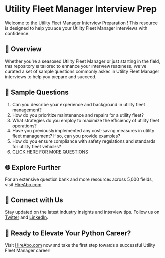 # Utility Fleet Manager Interview Prep

Welcome to the Utility Fleet Manager Interview Preparation ! This resource is designed to help you ace your Utility Fleet Manager interviews with confidence.

## 🚀 Overview

Whether you're a seasoned Utility Fleet Manager or just starting in the field, this repository is tailored to enhance your interview readiness. We've curated a set of sample questions commonly asked in Utility Fleet Manager interviews to help you prepare and succeed.

## 📝 Sample Questions

1. Can you describe your experience and background in utility fleet management?
2. How do you prioritize maintenance and repairs for a utility fleet?
3. What strategies do you employ to maximize the efficiency of utility fleet operations?
4. Have you previously implemented any cost-saving measures in utility fleet management? If so, can you provide examples?
5. How do you ensure compliance with safety regulations and standards for utility fleet vehicles?
6. [CLICK HERE FOR MORE QUESTIONS](https://hireabo.com/job/20_2_46/Utility%20Fleet%20Manager)

## 🌐 Explore Further

For an extensive question bank and more resources across 5,000 fields, visit [HireAbo.com](https://www.hireabo.com).

## 📱 Connect with Us

Stay updated on the latest industry insights and interview tips. Follow us on [Twitter](https://twitter.com/hireabo) and [LinkedIn](https://www.linkedin.com/in/hire-abo-3609972a8/).

## 🚀 Ready to Elevate Your Python Career?

Visit [HireAbo.com](https://www.hireabo.com) now and take the first step towards a successful Utility Fleet Manager career!